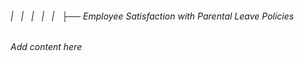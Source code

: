 ###### |   |   |   |   |   ├── Employee Satisfaction with Parental Leave Policies

*Add content here*